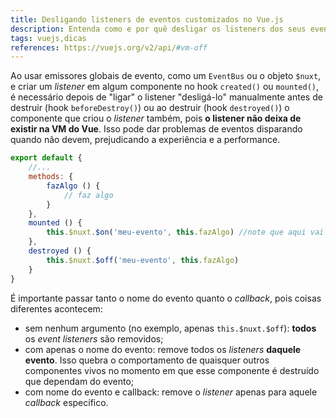 ```yaml
---
title: Desligando listeners de eventos customizados no Vue.js
description: Entenda como e por quê desligar os listeners dos seus eventos customizados
tags: vuejs,dicas
references: https://vuejs.org/v2/api/#vm-off
---
```


Ao usar emissores globais de evento, como um `EventBus` ou o objeto `$nuxt`, e criar um *listener* em algum componente no hook `created()` ou `mounted()`, é necessário depois de "ligar" o listener "desligá-lo" manualmente antes de destruir (hook `beforeDestroy()`) ou ao destruir (hook `destroyed()`) o componente que criou o *listener* também, pois **o listener não deixa de existir na VM do Vue**. Isso pode dar problemas de eventos disparando quando não devem, prejudicando a experiência e a performance.

```javascript
export default {
	//...
	methods: {
		fazAlgo () {
			// faz algo
		}
	},
	mounted () {
		this.$nuxt.$on('meu-evento', this.fazAlgo) //note que aqui vai a função sem parênteses, ou seja, uma referência para a função, não a execução da função
	},
	destroyed () {
		this.$nuxt.$off('meu-evento', this.fazAlgo)
	}
}
```

É importante passar tanto o nome do evento quanto o *callback*, pois coisas diferentes acontecem:

- sem nenhum argumento (no exemplo, apenas `this.$nuxt.$off`): **todos** os *event listeners*  são removidos;
- com apenas o nome do evento: remove todos os *listeners* **daquele evento**. Isso quebra o comportamento de quaisquer outros componentes vivos no momento em que esse componente é destruído que dependam do evento;
- com nome do evento e callback: remove o *listener* apenas para aquele *callback* específico.